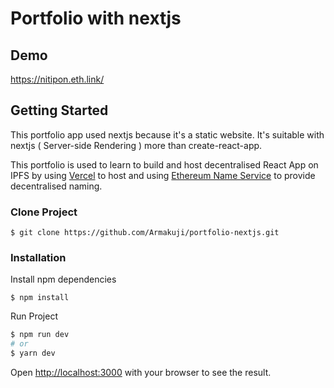 # Portfolio with nextjs

## Demo

https://nitipon.eth.link/

## Getting Started

This portfolio app used nextjs because it's a static website. It's suitable with nextjs ( Server-side Rendering ) more than create-react-app.

This portfolio is used to learn to build and host decentralised React App on IPFS by using [Vercel](https://vercel.com/) to host and using [Ethereum Name Service](https://ens.domains/) to provide decentralised naming.

### Clone Project

```
$ git clone https://github.com/Armakuji/portfolio-nextjs.git
```

### Installation

Install npm dependencies

```
$ npm install
```

Run Project

```bash
$ npm run dev
# or
$ yarn dev
```

Open [http://localhost:3000](http://localhost:3000) with your browser to see the result.
